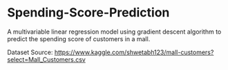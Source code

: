 # Spending-Score-Prediction
A multivariable linear regression model using gradient descent algorithm to predict the spending score of customers in a mall.


Dataset Source: https://www.kaggle.com/shwetabh123/mall-customers?select=Mall_Customers.csv

